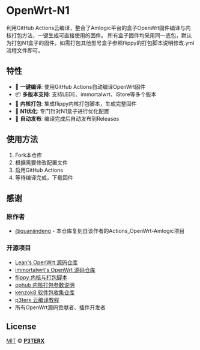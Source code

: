 # OpenWrt-N1

利用GitHub Actions云编译，整合了Amlogic平台的盒子OpenWrt固件编译与内核打包方法，一键生成可直接使用的固件。
所有盒子固件均采用同一底包，默认为打包N1盒子的固件，如需打包其他型号盒子参照flippy的打包脚本说明修改.yml流程文件即可。

## 特性

- 🚀 **一键编译**: 使用GitHub Actions自动编译OpenWrt固件
- 📦 **多版本支持**: 支持LEDE、immortalwrt、iStore等多个版本
- 🔧 **内核打包**: 集成flippy内核打包脚本，生成完整固件
- 📱 **N1优化**: 专门针对N1盒子进行优化配置
- 🔄 **自动发布**: 编译完成后自动发布到Releases

## 使用方法

1. Fork本仓库
2. 根据需要修改配置文件
3. 启用GitHub Actions
4. 等待编译完成，下载固件

## 感谢

### 原作者
- [@quanjindeng](https://github.com/quanjindeng) - 本仓库复刻自该作者的Actions_OpenWrt-Amlogic项目

### 开源项目
- [Lean's OpenWrt 源码仓库](https://github.com/coolsnowwolf/lede)
- [immortalwrt's OpenWrt 源码仓库](https://github.com/immortalwrt/immortalwrt)
- [flippy 内核与打包脚本](https://github.com/unifreq/openwrt_packit)
- [ophub 内核打包参数说明](https://github.com/ophub/amlogic-s9xxx-openwrt/blob/main/README.cn.md#%E4%BD%BF%E7%94%A8-github-actions-%E8%BF%9B%E8%A1%8C%E7%BC%96%E8%AF%91)
- [kenzok8 软件包收集仓库](https://github.com/kenzok8/small-package)
- [p3terx 云编译教程](https://p3terx.com/archives/build-openwrt-with-github-actions.html)
- 所有OpenWrt源码贡献者、插件开发者

## License

[MIT](https://github.com/P3TERX/Actions-OpenWrt/blob/main/LICENSE) © [**P3TERX**](https://p3terx.com)
